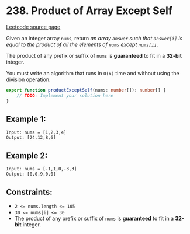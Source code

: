 # 238. Product of Array Except Self

[Leetcode source page](https://leetcode.com/problems/product-of-array-except-self)

Given an integer array `nums`, return *an array `answer` such that `answer[i]` is equal to the product of all the elements of `nums` except `nums[i]`.*

The product of any prefix or suffix of `nums` is **guaranteed** to fit in a **32-bit** integer.

You must write an algorithm that runs in `O(n)` time and without using the division operation.

```typescript
export function productExceptSelf(nums: number[]): number[] {
    // TODO: Implement your solution here
}
```

## Example 1:

```
Input: nums = [1,2,3,4]
Output: [24,12,8,6]
```

## Example 2:

```
Input: nums = [-1,1,0,-3,3]
Output: [0,0,9,0,0]
```

## Constraints:

- `2 <= nums.length <= 105`
- `30 <= nums[i] <= 30`
- The product of any prefix or suffix of `nums` is **guaranteed** to fit in a **32-bit** integer.